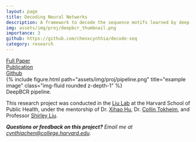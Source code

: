 ```yaml
---
layout: page
title: Decoding Neural Networks
description: A framework to decode the sequence motifs learned by deep learning models.
img: assets/img/proj/deepbcr_thumbnail.png
importance: 3
github: https://github.com/chenxcynthia/decode-seq
category: research
---
```



<div class = "projheader">
    <div class="links"><a href='https://drive.google.com/file/d/1ncd2uYxCjTl2Qi93eE6oOBZQkUFPUoKX/view?usp=share_link' class="btn z-depth-0" role="button">Full Paper</a></div>
    <div class="links"><a href='https://www.sciencedirect.com/science/article/pii/S109727652100040X' class="btn z-depth-0" role="button">Publication</a></div>
    <div class="links"><a href='https://github.com/chenxcynthia/decode-seq' class="btn z-depth-0" role="button"> <i class="fab fa-github gh-icon"></i> Github</a></div>
</div>


<div class="row justify-content-sm-center">
    <div class="col-sm-10 mt-3 mt-md-0">
        {% include figure.html path="assets/img/proj/pipeline.png" title="example image" class="img-fluid rounded z-depth-1" %}
    </div>
</div>
<div class="caption">
    DeepBCR pipeline.
</div>


This research project was conducted in the [Liu Lab](https://liulab-dfci.github.io/) at the Harvard School of Public Health, under the mentorship of Dr. [Xihao Hu](https://huxihao.github.io/), Dr. [Collin Tokheim](https://twitter.com/ctokheim?lang=en), and Professor [Shirley Liu](https://liulab-dfci.github.io/).


<i>**Questions or feedback on this project?** Email me at cynthiachen@college.harvard.edu.</i>